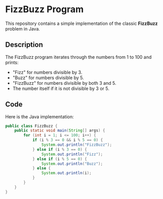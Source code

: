# FizzBuzz Program

This repository contains a simple implementation of the classic **FizzBuzz** problem in Java.

## Description

The FizzBuzz program iterates through the numbers from 1 to 100 and prints:

- "Fizz" for numbers divisible by 3.
- "Buzz" for numbers divisible by 5.
- "FizzBuzz" for numbers divisible by both 3 and 5.
- The number itself if it is not divisible by 3 or 5.

## Code

Here is the Java implementation:

```java
public class FizzBuzz {
    public static void main(String[] args) {
        for (int i = 1; i <= 100; i++) {
            if (i % 3 == 0 && i % 5 == 0) {
                System.out.println("FizzBuzz");
            } else if (i % 3 == 0) {
                System.out.println("Fizz");
            } else if (i % 5 == 0) {
                System.out.println("Buzz");
            } else {
                System.out.println(i);
            }
        }
    }
}
```
